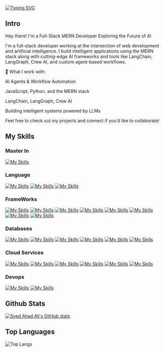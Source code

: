 

[![Typing SVG](https://typingsvg.vercel.app/api/svg?width=1000&deletionBehavior=stay&lines=%5B%7B%22text%22%3A%22LLM+%7C+AI+%7C+LangChain+%7C+n8n+%7C+Python+%7C+Node+%22%2C%22color%22%3A%22%2330248f%22%2C%22typingSpeed%22%3A0.1%2C%22deleteSpeed%22%3A0.3%7D%5D)](https://github.com/whiteSHADOW1234/TypingSVG)

## Intro
Hey there! I'm a Full-Stack MERN Developer Exploring the Future of AI

I'm a full-stack developer working at the intersection of web development and artificial intelligence. I build intelligent applications using the MERN stack along with cutting-edge AI frameworks and tools like LangChain, LangGraph, Crew AI, and custom agent-based workflows.

🔧 What I work with:

AI Agents & Workflow Automation

JavaScript, Python, and the MERN stack

LangChain, LangGraph, Crew AI

Building intelligent systems powered by LLMs

Feel free to check out my projects and connect if you’d like to collaborate!

## My Skills

### Master In

[![My Skills](https://skillicons.dev/icons?i=ai)](Artifical-Intellignce)

### Language

[![My Skills](https://skillicons.dev/icons?i=python)](python)
[![My Skills](https://skillicons.dev/icons?i=bash)](bash)
[![My Skills](https://skillicons.dev/icons?i=javascript)](javascript)

### FrameWorks

[![My Skills](https://skillicons.dev/icons?i=django)](Django)
[![My Skills](https://skillicons.dev/icons?i=flask)](flask)
[![My Skills](https://skillicons.dev/icons?i=fastapi)](FastApi)
[![My Skills](https://skillicons.dev/icons?i=express)](Express)
[![My Skills](https://skillicons.dev/icons?i=tensorflow)](Tensorflow)
[![My Skills](https://skillicons.dev/icons?i=pytorch)](Pytorch)
[![My Skills](https://skillicons.dev/icons?i=react)](react)
[![My Skills](https://skillicons.dev/icons?i=next)](next)

### Databases

[![My Skills](https://skillicons.dev/icons?i=mysql)](MySql)
[![My Skills](https://skillicons.dev/icons?i=postgresql)](Postgres)
[![My Skills](https://skillicons.dev/icons?i=mongodb)](MongoDb)
[![My Skills](https://skillicons.dev/icons?i=redis)](Redis)
[![My Skills](https://skillicons.dev/icons?i=dynamodb)](DynamoDB)
[![My Skills](https://skillicons.dev/icons?i=kafka)](Kafka)


### Cloud Services

[![My Skills](https://skillicons.dev/icons?i=aws)](AWS)
[![My Skills](https://skillicons.dev/icons?i=azure)](Azure)
[![My Skills](https://skillicons.dev/icons?i=googlecloud)](GoogleCloud)
[![My Skills](https://skillicons.dev/icons?i=heroku)](Heroku)
[![My Skills](https://skillicons.dev/icons?i=netlify)](Netlify)
[![My Skills](https://skillicons.dev/icons?i=vercel)](Vercel)

### Devops

[![My Skills](https://skillicons.dev/icons?i=docker)](Docker)
[![My Skills](https://skillicons.dev/icons?i=kubernetes)](Kubernetes)

## Github Stats

[![Syed Ahad Ali's GitHub stats](https://github-readme-stats.vercel.app/api?username=gitahadali)](https://github.com/gitahadali/github-readme-stats)

## Top Languages

![Top Langs](https://github-readme-stats.vercel.app/api/top-langs/?username=gitahadali&hide_progress=true)

